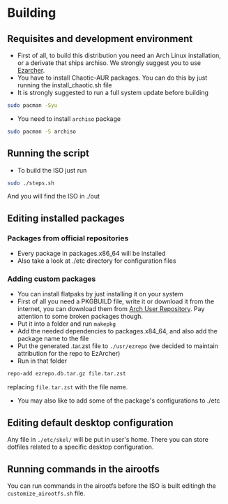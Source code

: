 # Building

## Requisites and development environment
- First of all, to build this distribution you need an Arch Linux installation, or a derivate that ships archiso. We strongly suggest you to use [Ezarcher](https://sourceforge.net/projects/ezarch/).
- You have to install Chaotic-AUR packages. You can do this by just running the install_chaotic.sh file 
- It is strongly suggested to run a full system update before building
```bash
sudo pacman -Syu
```
- You need to install `archiso` package
```bash
sudo pacman -S archiso
```
## Running the script
- To build the ISO just run 
```bash
sudo ./steps.sh
```
And you will find the ISO in ./out

## Editing installed packages
### Packages from official repositories
- Every package in packages.x86_64 will be installed
- Also take a look at ./etc directory for configuration files
### Adding custom packages
- You can install flatpaks by just installing it on your system
- First of all you need a PKGBUILD file, write it or download it from the internet, you can download them from [Arch User Repository](https://aur.archlinux.org/). Pay attention to some broken packages though.
- Put it into a folder and run `makepkg` 
- Add the needed dependencies to packages.x84_64, and also add the package name to the file
- Put the generated .tar.zst file to `./usr/ezrepo` (we decided to maintain attribution for the repo to EzArcher)
- Run in that folder 
```bash
repo-add ezrepo.db.tar.gz file.tar.zst
```
replacing `file.tar.zst` with the file name.
- You may also like to add some of the package's configurations to ./etc
## Editing default desktop configuration
Any file in `./etc/skel/` will be put in user's home. There you can store dotfiles related to a specific desktop configuration.
## Running commands in the airootfs
You can run commands in the airootfs before the ISO is built editingh the `customize_airootfs.sh` file.
